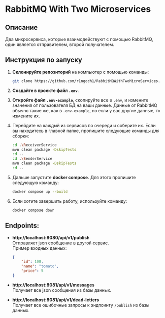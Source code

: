 
# RabbitMQ With Two Microservices

## Описание
Два микросервиса, которые взаимодействуют с помощью RabbitMQ, один является отправителем, второй получателем.

## Инструкция по запуску

1. **Склонируйте репозиторий** на компьютер с помощью команды:
    ```bash
    git clone https://github.com/r1ngoch1/RabbitMQWithTwoMicroServices.git
    ```

2. **Создайте в проекте файл `.env`**.

3. **Откройте файл `.env-example`**, скопируйте все в `.env`, и измените значения от пользователя БД на ваши данные. Данные от RabbitMQ обычно такие же, как в `.env-example`, но если у вас другие данные, то измените их.

4. Перейдите на каждый из сервисов по очереди и соберите их. Если вы находитесь в главной папке, пропишите следующие команды для сборки:
    ```bash
    cd .\ReceiverService
    mvn clean package -DskipTests
    cd ..
    cd .\SenderService
    mvn clean package -DskipTests
    cd ..
    ```

5. Дальше запустите **docker compose**. Для этого пропишите следующую команду:
    ```bash
    docker compose up --build
    ```

6. Если хотите завершить работу, используйте команду:
    ```bash
    docker compose down
    ```

## Endpoints:

- **http://localhost:8080/api/v1/publish**  
  Отправляет json сообщение в другой сервис.  
  Пример входных данных:
  ```json
  {
      "id": 100,
      "name": "tomato",
      "price": 5
  }
  ```

- **http://localhost:8081/api/v1/messages**  
  Получает все json сообщения из базы данных.

- **http://localhost:8081/api/v1/dead-letters**  
  Получает все ошибочные запросы к эндпоинту `/publish` из базы данных.
